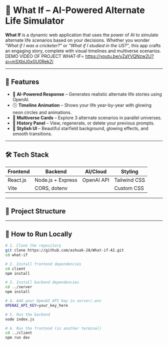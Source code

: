 # 🌌 What If – AI-Powered Alternate Life Simulator

**What If** is a dynamic web application that uses the power of AI to simulate alternate life scenarios based on your decisions. Whether you wonder _"What if I was a cricketer?"_ or _"What if I studied in the US?"_, this app crafts an engaging story, complete with visual timelines and multiverse scenarios.
DEMO VIDEO OF PROJECT WHAT-IF=  https://youtu.be/vZaYVQNzw2U?si=mSXblJ0xGU0RekZi

---

## 🚀 Features

- 🔮 **AI-Powered Response** – Generates realistic alternate life stories using OpenAI.
- 🕓 **Timeline Animation** – Shows your life year-by-year with glowing neon circles and animations.
- 🌌 **Multiverse Cards** – Explore 3 alternate scenarios in parallel universes.
- 📜 **History Panel** – View, regenerate, or delete your previous prompts.
- 🎨 **Stylish UI** – Beautiful starfield background, glowing effects, and smooth transitions.

---

## 🛠️ Tech Stack

| Frontend        | Backend          | AI/Cloud         | Styling         |
|-----------------|------------------|------------------|-----------------|
| React.js        | Node.js + Express| OpenAI API       | Tailwind CSS    |
| Vite            | CORS, dotenv     |                  | Custom CSS      |

---

## 📁 Project Structure

---

## 🧪 How to Run Locally

```bash
# 1. Clone the repository
git clone https://github.com/ashuak-28/What-if-AI.git
cd what-if

# 2. Install frontend dependencies
cd client
npm install

# 3. Install backend dependencies
cd ../server
npm install

# 4. Add your OpenAI API key in server/.env
OPENAI_API_KEY=your_key_here

# 5. Run the backend
node index.js

# 6. Run the frontend (in another terminal)
cd ../client
npm run dev


